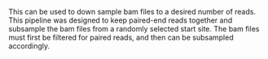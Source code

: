 This can be used to down sample bam files to a desired number of reads. This pipeline was designed to keep paired-end reads together and subsample the bam files from a randomly selected start site. 
The bam files must first be filtered for paired reads, and then can be subsampled accordingly. 
